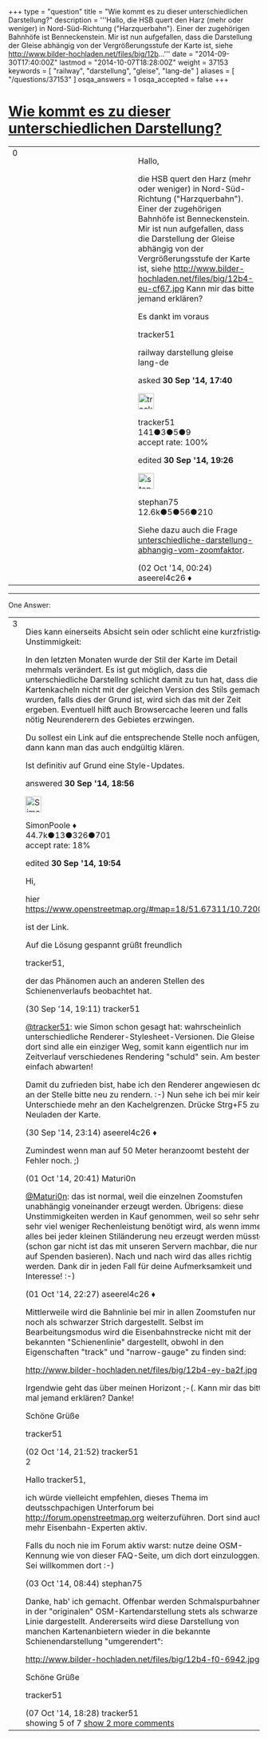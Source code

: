 +++
type = "question"
title = "Wie kommt es zu dieser unterschiedlichen Darstellung?"
description = '''Hallo, die HSB quert den Harz (mehr oder weniger) in Nord-Süd-Richtung (&quot;Harzquerbahn&quot;). Einer der zugehörigen Bahnhöfe ist Benneckenstein. Mir ist nun aufgefallen, dass die Darstellung der Gleise abhängig von der Vergrößerungsstufe der Karte ist, siehe  http://www.bilder-hochladen.net/files/big/12b...'''
date = "2014-09-30T17:40:00Z"
lastmod = "2014-10-07T18:28:00Z"
weight = 37153
keywords = [ "railway", "darstellung", "gleise", "lang-de" ]
aliases = [ "/questions/37153" ]
osqa_answers = 1
osqa_accepted = false
+++

<div class="headNormal">

# [Wie kommt es zu dieser unterschiedlichen Darstellung?](/questions/37153/wie-kommt-es-zu-dieser-unterschiedlichen-darstellung)

</div>

<div id="main-body">

<div id="askform">

<table id="question-table" style="width:100%;">
<colgroup>
<col style="width: 50%" />
<col style="width: 50%" />
</colgroup>
<tbody>
<tr>
<td style="width: 30px; vertical-align: top"><div class="vote-buttons">
<span id="post-37153-upvote" class="ajax-command post-vote up" rel="nofollow" title="I like this post (click again to cancel)"> </span>
<div id="post-37153-score" class="post-score" title="current number of votes">
0
</div>
<span id="post-37153-downvote" class="ajax-command post-vote down" rel="nofollow" title="I dont like this post (click again to cancel)"> </span> <span id="favorite-mark" class="ajax-command favorite-mark" rel="nofollow" title="mark/unmark this question as favorite (click again to cancel)"> </span>
<div id="favorite-count" class="favorite-count">
&#10;</div>
</div></td>
<td><div id="item-right">
<div class="question-body">
<p>Hallo,</p>
<p>die HSB quert den Harz (mehr oder weniger) in Nord-Süd-Richtung ("Harzquerbahn"). Einer der zugehörigen Bahnhöfe ist Benneckenstein. Mir ist nun aufgefallen, dass die Darstellung der Gleise abhängig von der Vergrößerungsstufe der Karte ist, siehe <a href="http://www.bilder-hochladen.net/files/big/12b4-eu-cf67.jpg">http://www.bilder-hochladen.net/files/big/12b4-eu-cf67.jpg</a> Kann mir das bitte jemand erklären?</p>
<p>Es dankt im voraus</p>
<p>tracker51</p>
</div>
<div id="question-tags" class="tags-container tags">
<span class="post-tag tag-link-railway" rel="tag" title="see questions tagged &#39;railway&#39;">railway</span> <span class="post-tag tag-link-darstellung" rel="tag" title="see questions tagged &#39;darstellung&#39;">darstellung</span> <span class="post-tag tag-link-gleise" rel="tag" title="see questions tagged &#39;gleise&#39;">gleise</span> <span class="post-tag tag-link-lang-de" rel="tag" title="see questions tagged &#39;lang-de&#39;">lang-de</span>
</div>
<div id="question-controls" class="post-controls">
&#10;</div>
<div class="post-update-info-container">
<div class="post-update-info post-update-info-user">
<p>asked <strong>30 Sep '14, 17:40</strong></p>
<img src="https://secure.gravatar.com/avatar/052eb111e77ce35b8f45c351efe50783?s=32&amp;d=identicon&amp;r=g" class="gravatar" width="32" height="32" alt="tracker51&#39;s gravatar image" />
<p><span>tracker51</span><br />
<span class="score" title="141 reputation points">141</span><span title="3 badges"><span class="badge1">●</span><span class="badgecount">3</span></span><span title="5 badges"><span class="silver">●</span><span class="badgecount">5</span></span><span title="9 badges"><span class="bronze">●</span><span class="badgecount">9</span></span><br />
<span class="accept_rate" title="Rate of the user&#39;s accepted answers">accept rate:</span> <span title="tracker51 has one accepted answer">100%</span></p>
</div>
<div class="post-update-info post-update-info-edited">
<p><span> edited <strong>30 Sep '14, 19:26</strong> </span></p>
<img src="https://secure.gravatar.com/avatar/245b73d4390c3408fe3c6da759b9897f?s=32&amp;d=identicon&amp;r=g" class="gravatar" width="32" height="32" alt="stephan75&#39;s gravatar image" />
<p><span>stephan75</span><br />
<span class="score" title="12642 reputation points"><span>12.6k</span></span><span title="5 badges"><span class="badge1">●</span><span class="badgecount">5</span></span><span title="56 badges"><span class="silver">●</span><span class="badgecount">56</span></span><span title="210 badges"><span class="bronze">●</span><span class="badgecount">210</span></span></p>
</div>
</div>
<div id="comments-container-37153" class="comments-container">
<span id="37210"></span>
<div id="comment-37210" class="comment">
<div id="post-37210-score" class="comment-score">
&#10;</div>
<div class="comment-text">
<p>Siehe dazu auch die Frage <a href="/questions/8202/">unterschiedliche-darstellung-abhangig-vom-zoomfaktor</a>.</p>
</div>
<div id="comment-37210-info" class="comment-info">
<span class="comment-age">(02 Oct '14, 00:24)</span> <span class="comment-user userinfo">aseerel4c26 ♦</span>
</div>
</div>
</div>
<div id="comment-tools-37153" class="comment-tools">
&#10;</div>
<div class="clear">
&#10;</div>
<div id="comment-37153-form-container" class="comment-form-container">
&#10;</div>
<div class="clear">
&#10;</div>
</div></td>
</tr>
</tbody>
</table>

------------------------------------------------------------------------

<div class="tabBar">

<span id="sort-top"></span>

<div class="headQuestions">

One Answer:

</div>

</div>

<span id="37155"></span>

<div id="answer-container-37155" class="answer">

<table style="width:100%;">
<colgroup>
<col style="width: 50%" />
<col style="width: 50%" />
</colgroup>
<tbody>
<tr>
<td style="width: 30px; vertical-align: top"><div class="vote-buttons">
<span id="post-37155-upvote" class="ajax-command post-vote up" rel="nofollow" title="I like this post (click again to cancel)"> </span>
<div id="post-37155-score" class="post-score" title="current number of votes">
3
</div>
<span id="post-37155-downvote" class="ajax-command post-vote down" rel="nofollow" title="I dont like this post (click again to cancel)"> </span>
</div></td>
<td><div class="item-right">
<div class="answer-body">
<p>Dies kann einerseits Absicht sein oder schlicht eine kurzfristige Unstimmigkeit:</p>
<p>In den letzten Monaten wurde der Stil der Karte im Detail mehrmals verändert. Es ist gut möglich, dass die unterschiedliche Darstellng schlicht damit zu tun hat, dass die Kartenkacheln nicht mit der gleichen Version des Stils gemacht wurden, falls dies der Grund ist, wird sich das mit der Zeit ergeben. Eventuell hilft auch Browsercache leeren und falls nötig Neurenderern des Gebietes erzwingen.</p>
<p>Du sollest ein Link auf die entsprechende Stelle noch anfügen, dann kann man das auch endgültig klären.</p>
<p>Ist definitiv auf Grund eine Style-Updates.</p>
</div>
<div class="answer-controls post-controls">
&#10;</div>
<div class="post-update-info-container">
<div class="post-update-info post-update-info-user">
<p>answered <strong>30 Sep '14, 18:56</strong></p>
<img src="https://secure.gravatar.com/avatar/ad2513d6f8e3d709d576ace900c12fa5?s=32&amp;d=identicon&amp;r=g" class="gravatar" width="32" height="32" alt="SimonPoole&#39;s gravatar image" />
<p><span>SimonPoole ♦</span><br />
<span class="score" title="44667 reputation points"><span>44.7k</span></span><span title="13 badges"><span class="badge1">●</span><span class="badgecount">13</span></span><span title="326 badges"><span class="silver">●</span><span class="badgecount">326</span></span><span title="701 badges"><span class="bronze">●</span><span class="badgecount">701</span></span><br />
<span class="accept_rate" title="Rate of the user&#39;s accepted answers">accept rate:</span> <span title="SimonPoole has 209 accepted answers">18%</span></p>
</div>
<div class="post-update-info post-update-info-edited">
<p><span> edited <strong>30 Sep '14, 19:54</strong> </span></p>
</div>
</div>
<div id="comments-container-37155" class="comments-container">
<span id="37156"></span>
<div id="comment-37156" class="comment">
<div id="post-37156-score" class="comment-score">
&#10;</div>
<div class="comment-text">
<p>Hi,</p>
<p>hier <a href="https://www.openstreetmap.org/#map=18/51.67311/10.72001">https://www.openstreetmap.org/#map=18/51.67311/10.72001</a></p>
<p>ist der Link.</p>
<p>Auf die Lösung gespannt grüßt freundlich</p>
<p>tracker51,</p>
<p>der das Phänomen auch an anderen Stellen des Schienenverlaufs beobachtet hat.</p>
</div>
<div id="comment-37156-info" class="comment-info">
<span class="comment-age">(30 Sep '14, 19:11)</span> <span class="comment-user userinfo">tracker51</span>
</div>
</div>
<span id="37165"></span>
<div id="comment-37165" class="comment">
<div id="post-37165-score" class="comment-score">
&#10;</div>
<div class="comment-text">
<p><a href="http://help.openstreetmap.org/users/7274/tracker51"></a><a href="http://help.openstreetmap.org/users/7274/tracker51">@tracker51</a>: wie Simon schon gesagt hat: wahrscheinlich unterschiedliche Renderer-Stylesheet-Versionen. Die Gleise dort <span>sind alle ein einziger Weg</span>, somit kann eigentlich nur im Zeitverlauf verschiedenes Rendering "schuld" sein. Am besten einfach abwarten!</p>
<p>Damit du zufrieden bist, habe ich den Renderer angewiesen dort an der Stelle bitte neu zu rendern. :-) Nun sehe ich bei mir keine Unterschiede mehr an den Kachelgrenzen. Drücke Strg+F5 zum Neuladen der Karte.</p>
</div>
<div id="comment-37165-info" class="comment-info">
<span class="comment-age">(30 Sep '14, 23:14)</span> <span class="comment-user userinfo">aseerel4c26 ♦</span>
</div>
</div>
<span id="37205"></span>
<div id="comment-37205" class="comment">
<div id="post-37205-score" class="comment-score">
&#10;</div>
<div class="comment-text">
<p>Zumindest wenn man auf 50 Meter heranzoomt besteht der Fehler noch. ;)</p>
</div>
<div id="comment-37205-info" class="comment-info">
<span class="comment-age">(01 Oct '14, 20:41)</span> <span class="comment-user userinfo">Maturi0n</span>
</div>
</div>
<span id="37209"></span>
<div id="comment-37209" class="comment">
<div id="post-37209-score" class="comment-score">
&#10;</div>
<div class="comment-text">
<p><a href="http://help.openstreetmap.org/users/8753/maturi0n"></a><a href="http://help.openstreetmap.org/users/8753/maturi0n">@Maturi0n</a>: das ist normal, weil die einzelnen Zoomstufen unabhängig voneinander erzeugt werden. Übrigens: diese Unstimmigkeiten werden in Kauf genommen, weil so sehr sehr sehr viel weniger Rechenleistung benötigt wird, als wenn immer alles bei jeder kleinen Stiländerung neu erzeugt werden müsste (schon gar nicht ist das mit unseren Servern machbar, die nur auf Spenden basieren). Nach und nach wird das alles richtig werden. Dank dir in jeden Fall für deine Aufmerksamkeit und Interesse! :-)</p>
</div>
<div id="comment-37209-info" class="comment-info">
<span class="comment-age">(01 Oct '14, 22:27)</span> <span class="comment-user userinfo">aseerel4c26 ♦</span>
</div>
</div>
<span id="37238"></span>
<div id="comment-37238" class="comment not_top_scorer">
<div id="post-37238-score" class="comment-score">
&#10;</div>
<div class="comment-text">
<p>Mittlerweile wird die Bahnlinie bei mir in allen Zoomstufen nur noch als schwarzer Strich dargestellt. Selbst im Bearbeitungsmodus wird die Eisenbahnstrecke nicht mit der bekannten "Schienenlinie" dargestellt, obwohl in den Eigenschaften "track" und "narrow-gauge" zu finden sind:</p>
<p><a href="http://www.bilder-hochladen.net/files/big/12b4-ey-ba2f.jpg">http://www.bilder-hochladen.net/files/big/12b4-ey-ba2f.jpg</a></p>
<p>Irgendwie geht das über meinen Horizont ;-(. Kann mir das bitte mal jemand erklären? Danke!</p>
<p>Schöne Grüße</p>
<p>tracker51</p>
</div>
<div id="comment-37238-info" class="comment-info">
<span class="comment-age">(02 Oct '14, 21:52)</span> <span class="comment-user userinfo">tracker51</span>
</div>
</div>
<span id="37247"></span>
<div id="comment-37247" class="comment">
<div id="post-37247-score" class="comment-score">
2
</div>
<div class="comment-text">
<p>Hallo tracker51,</p>
<p>ich würde vielleicht empfehlen, dieses Thema im deutsschpachigen Unterforum bei <a href="http://forum.openstreetmap.org">http://forum.openstreetmap.org</a> weiterzuführen. Dort sind auch mehr Eisenbahn-Experten aktiv.</p>
<p>Falls du noch nie im Forum aktiv warst: nutze deine OSM-Kennung wie von dieser FAQ-Seite, um dich dort einzuloggen. Sei willkommen dort :-)</p>
</div>
<div id="comment-37247-info" class="comment-info">
<span class="comment-age">(03 Oct '14, 08:44)</span> <span class="comment-user userinfo">stephan75</span>
</div>
</div>
<span id="37399"></span>
<div id="comment-37399" class="comment not_top_scorer">
<div id="post-37399-score" class="comment-score">
&#10;</div>
<div class="comment-text">
<p>Danke, hab' ich gemacht. Offenbar werden Schmalspurbahnen in der "originalen" OSM-Kartendarstellung stets als schwarze Linie dargestellt. Andererseits wird diese Darstellung von manchen Kartenanbietern wieder in die bekannte Schienendarstellung "umgerendert":</p>
<p><a href="http://www.bilder-hochladen.net/files/big/12b4-f0-6942.jpg">http://www.bilder-hochladen.net/files/big/12b4-f0-6942.jpg</a></p>
<p>Schöne Grüße</p>
<p>tracker51</p>
</div>
<div id="comment-37399-info" class="comment-info">
<span class="comment-age">(07 Oct '14, 18:28)</span> <span class="comment-user userinfo">tracker51</span>
</div>
</div>
</div>
<div id="comment-tools-37155" class="comment-tools">
<span class="comments-showing"> showing 5 of 7 </span> <a href="#" class="show-all-comments-link">show 2 more comments</a>
</div>
<div class="clear">
&#10;</div>
<div id="comment-37155-form-container" class="comment-form-container">
&#10;</div>
<div class="clear">
&#10;</div>
</div></td>
</tr>
</tbody>
</table>

</div>

<div class="paginator-container-left">

</div>

</div>

</div>

